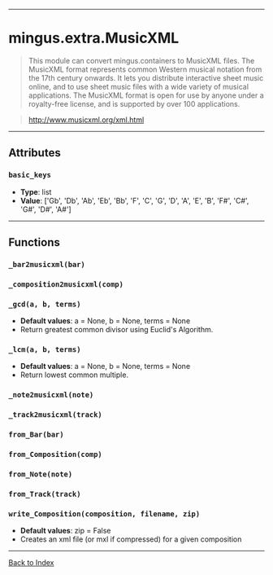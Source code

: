 
---


# mingus.extra.MusicXML #



> This module can convert mingus.containers to MusicXML files.
> The MusicXML format represents common Western musical notation from
> the 17th century onwards. It lets you distribute interactive sheet
> music online, and to use sheet music files with a wide variety of
> musical applications. The MusicXML format is open for use by anyone
> under a royalty-free license, and is supported by over 100 applications.

> http://www.musicxml.org/xml.html




---


## Attributes ##

### `basic_keys` ###

  * **Type**: list
  * **Value**: ['Gb', 'Db', 'Ab', 'Eb', 'Bb', 'F', 'C', 'G', 'D', 'A', 'E', 'B', 'F#', 'C#', 'G#', 'D#', 'A#']


---


## Functions ##

### `_bar2musicxml(bar)` ###

### `_composition2musicxml(comp)` ###

### `_gcd(a, b, terms)` ###

  * **Default values**: a = None, b = None, terms = None
  * Return greatest common divisor using Euclid's Algorithm.

### `_lcm(a, b, terms)` ###

  * **Default values**: a = None, b = None, terms = None
  * Return lowest common multiple.

### `_note2musicxml(note)` ###

### `_track2musicxml(track)` ###

### `from_Bar(bar)` ###

### `from_Composition(comp)` ###

### `from_Note(note)` ###

### `from_Track(track)` ###

### `write_Composition(composition, filename, zip)` ###

  * **Default values**: zip = False
  * Creates an xml file (or mxl if compressed) for a given composition


---


[Back to Index](mingusIndex.md)